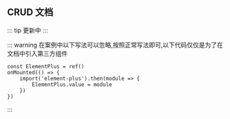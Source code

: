 ## CRUD 文档

::: tip
更新中
:::

::: warning
在案例中以下写法可以忽略,按照正常写法即可,以下代码仅仅是为了在文档中引入第三方组件

```
const ElementPlus = ref()
onMounted(() => {
	import('element-plus').then(module => {
		ElementPlus.value = module
	})
})
```

:::
